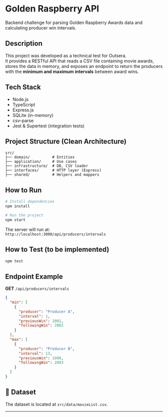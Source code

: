 # Golden Raspberry API

Backend challenge for parsing Golden Raspberry Awards data and calculating producer win intervals.

## Description

This project was developed as a technical test for Outsera.  
It provides a RESTful API that reads a CSV file containing movie awards, stores the data in memory, and exposes an endpoint to return the producers with the **minimum and maximum intervals** between award wins.

## Tech Stack

- Node.js
- TypeScript
- Express.js
- SQLite (in-memory)
- csv-parse
- Jest & Supertest (integration tests)

## Project Structure (Clean Architecture)

```
src/
├── domain/          # Entities
├── application/     # Use cases
├── infrastructure/  # DB, CSV loader
├── interfaces/      # HTTP layer (Express)
├── shared/          # Helpers and mappers
```

## How to Run

```bash
# Install dependencies
npm install

# Run the project
npm start
```

The server will run at:  
`http://localhost:3000/api/producers/intervals`

## How to Test (to be implemented)

```bash
npm test
```

## Endpoint Example

**GET** `/api/producers/intervals`

```json
{
  "min": [
    {
      "producer": "Producer A",
      "interval": 1,
      "previousWin": 2001,
      "followingWin": 2002
    }
  ],
  "max": [
    {
      "producer": "Producer B",
      "interval": 13,
      "previousWin": 1990,
      "followingWin": 2003
    }
  ]
}
```

## 📂 Dataset

The dataset is located at `src/data/movieList.csv`.

---

